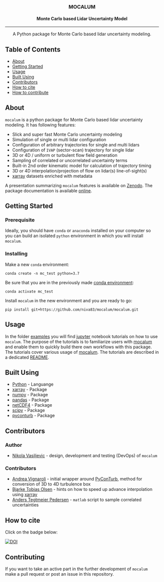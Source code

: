 <h3 align="center">MOCALUM</h3>
<h4 align="center">Monte Carlo based Lidar Uncertainty Model</h4>

---

<p align="center"> A Python package for Monte Carlo based lidar uncertainty modeling.
    <br>
</p>

## Table of Contents
- [About](#about)
- [Getting Started](#getting_started)
- [Usage](#usage)
- [Built Using](#built_using)
- [Contributors](#authors)
- [How to cite](#cite)
- [How to contribute](#contributing)

<!-- - [Acknowledgments](#acknowledgement) -->
<!-- - [TODO](../TODO.md) -->

## About <a name = "about"></a>
`mocalum` is a python package for Monte Carlo based lidar uncertainty modeling. It has following features:
 - Slick and super fast Monte Carlo uncertainty modeling
 - Simulation of single or multi lidar configuration
 - Configuration of arbitrary trajectories for single and multi lidars
 - Configuration of `IVAP` (sector-scan) trajectory for single lidar
 - 3D or 4D / uniform or turbulent flow field generation
 - Sampling of correlated or uncorrelated uncertainty terms
 - Built-in 2nd order kinematic model for calculation of trajectory timing
 - 3D or 4D interpolation/projection of flow on lidar(s) line-of-sight(s)
 - [xarray](http://xarray.pydata.org/en/stable/#) datasets enriched with metadata

A presentation summarizing `mocalum` features is available on [Zenodo](https://zenodo.org/record/3823878).
The package documentation is available [online](http://e-windlidar.windenergy.dtu.dk/reports/sd-dd-uncertainty/).

## Getting Started <a name = "getting_started"></a>

### Prerequisite <a name = "required"></a>
Ideally, you should have `conda` or `anaconda` installed on your computer so you can build an isolated `python` environment in which you will install `mocalum`.


### Installing
Make a new `conda` environment:
```
conda create -n mc_test python=3.7
```

Be sure that you are in the previously made [conda environment](#required):
```
conda activate mc_test
```

Install `mocalum` in the new environment and you are ready to go:
```
pip install git+https://github.com/niva83/mocalum/mocalum.git
```

## Usage <a name="usage"></a>

In the folder [examples](./examples) you will find [jupyter](https://jupyter.org/) notebook tutorials on how to use `mocalum`. The purpose of the tutorials is to familiarize users with [mocalum](https://github.com/niva83/mocalum) and enable them to quickly build there own workflows with this package. The tutorials cover various usage of [mocalum](https://github.com/niva83/mocalum). The tutorials are described in a dedicated [README](./examples/README.md).

## Built Using <a name = "built_using"></a>
- [Python](https://www.python.org/) - Languange
- [xarray](http://xarray.pydata.org/en/stable/#) - Package
- [numpy](https://numpy.org/) - Package
- [pandas](https://pandas.pydata.org/) - Package
- [netCDF4](http://unidata.github.io/netcdf4-python/netCDF4/index.html) - Package
- [scipy](https://www.scipy.org/) - Package
- [pyconturb](https://gitlab.windenergy.dtu.dk/pyconturb/pyconturb) - Package


## Contributors <a name = "authors"></a>

### Author
- [Nikola Vasiljevic](https://orbit.dtu.dk/en/persons/nikola-vasiljevic) - design, development and testing (DevOps) of `mocalum`

### Contributors
- [Andrea Vignaroli](https://orbit.dtu.dk/en/persons/andrea-vignaroli) - initial wrapper around [PyConTurb](https://gitlab.windenergy.dtu.dk/pyconturb/pyconturb), method for conversion of 3D to 4D turbulence box
- [Bjarke Tobias Olsen](https://orbit.dtu.dk/en/persons/bjarke-tobias-olsen) - hints on how to speed up advance interpolation using [xarray](http://xarray.pydata.org/en/stable/interpolation.html#advanced-interpolation)
- [Anders Tegtmeier Pedersen](https://orbit.dtu.dk/en/persons/anders-tegtmeier-pedersen) - `matlab` script to sample correlated uncertainties

## How to cite <a name = "cite"></a>

Click on the badge below:

[![DOI](https://zenodo.org/badge/262975742.svg)](https://zenodo.org/badge/latestdoi/262975742)


## Contributing <a name = "contributing"></a>
If you want to take an active part in the further development of `mocalum` make a pull request or post an issue in this repository.

